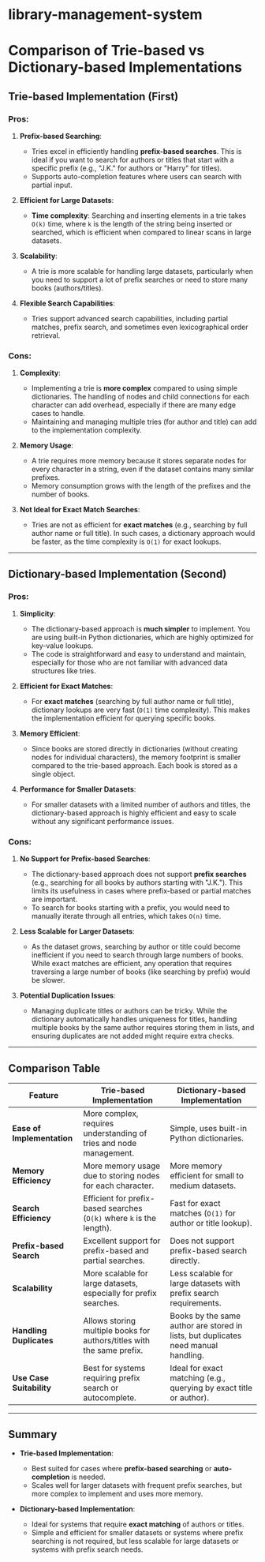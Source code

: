 # library-management-system

# Comparison of Trie-based vs Dictionary-based Implementations

## Trie-based Implementation (First)

### Pros:
1. **Prefix-based Searching**:
   - Tries excel in efficiently handling **prefix-based searches**. This is ideal if you want to search for authors or titles that start with a specific prefix (e.g., "J.K." for authors or "Harry" for titles).
   - Supports auto-completion features where users can search with partial input.
   
2. **Efficient for Large Datasets**:
   - **Time complexity**: Searching and inserting elements in a trie takes `O(k)` time, where `k` is the length of the string being inserted or searched, which is efficient when compared to linear scans in large datasets.

3. **Scalability**:
   - A trie is more scalable for handling large datasets, particularly when you need to support a lot of prefix searches or need to store many books (authors/titles).

4. **Flexible Search Capabilities**:
   - Tries support advanced search capabilities, including partial matches, prefix search, and sometimes even lexicographical order retrieval.

### Cons:
1. **Complexity**:
   - Implementing a trie is **more complex** compared to using simple dictionaries. The handling of nodes and child connections for each character can add overhead, especially if there are many edge cases to handle.
   - Maintaining and managing multiple tries (for author and title) can add to the implementation complexity.

2. **Memory Usage**:
   - A trie requires more memory because it stores separate nodes for every character in a string, even if the dataset contains many similar prefixes.
   - Memory consumption grows with the length of the prefixes and the number of books.

3. **Not Ideal for Exact Match Searches**:
   - Tries are not as efficient for **exact matches** (e.g., searching by full author name or full title). In such cases, a dictionary approach would be faster, as the time complexity is `O(1)` for exact lookups.

---

## Dictionary-based Implementation (Second)

### Pros:
1. **Simplicity**:
   - The dictionary-based approach is **much simpler** to implement. You are using built-in Python dictionaries, which are highly optimized for key-value lookups.
   - The code is straightforward and easy to understand and maintain, especially for those who are not familiar with advanced data structures like tries.

2. **Efficient for Exact Matches**:
   - For **exact matches** (searching by full author name or full title), dictionary lookups are very fast (`O(1)` time complexity). This makes the implementation efficient for querying specific books.
   
3. **Memory Efficient**:
   - Since books are stored directly in dictionaries (without creating nodes for individual characters), the memory footprint is smaller compared to the trie-based approach. Each book is stored as a single object.

4. **Performance for Smaller Datasets**:
   - For smaller datasets with a limited number of authors and titles, the dictionary-based approach is highly efficient and easy to scale without any significant performance issues.

### Cons:
1. **No Support for Prefix-based Searches**:
   - The dictionary-based approach does not support **prefix searches** (e.g., searching for all books by authors starting with "J.K."). This limits its usefulness in cases where prefix-based or partial matches are important.
   - To search for books starting with a prefix, you would need to manually iterate through all entries, which takes `O(n)` time.

2. **Less Scalable for Larger Datasets**:
   - As the dataset grows, searching by author or title could become inefficient if you need to search through large numbers of books. While exact matches are efficient, any operation that requires traversing a large number of books (like searching by prefix) would be slower.

3. **Potential Duplication Issues**:
   - Managing duplicate titles or authors can be tricky. While the dictionary automatically handles uniqueness for titles, handling multiple books by the same author requires storing them in lists, and ensuring duplicates are not added might require extra checks.

---

## Comparison Table

| Feature                        | **Trie-based Implementation**                                       | **Dictionary-based Implementation**                                     |
|---------------------------------|-----------------------------------------------------------------------|--------------------------------------------------------------------------|
| **Ease of Implementation**      | More complex, requires understanding of tries and node management.    | Simple, uses built-in Python dictionaries.                               |
| **Memory Efficiency**           | More memory usage due to storing nodes for each character.            | More memory efficient for small to medium datasets.                      |
| **Search Efficiency**           | Efficient for prefix-based searches (`O(k)` where `k` is the length). | Fast for exact matches (`O(1)` for author or title lookup).              |
| **Prefix-based Search**         | Excellent support for prefix-based and partial searches.              | Does not support prefix-based search directly.                           |
| **Scalability**                 | More scalable for large datasets, especially for prefix searches.     | Less scalable for large datasets with prefix search requirements.        |
| **Handling Duplicates**         | Allows storing multiple books for authors/titles with the same prefix. | Books by the same author are stored in lists, but duplicates need manual handling. |
| **Use Case Suitability**        | Best for systems requiring prefix search or autocomplete.             | Ideal for exact matching (e.g., querying by exact title or author).      |

---

## Summary
- **Trie-based Implementation**:
  - Best suited for cases where **prefix-based searching** or **auto-completion** is needed.
  - Scales well for larger datasets with frequent prefix searches, but more complex to implement and uses more memory.

- **Dictionary-based Implementation**:
  - Ideal for systems that require **exact matching** of authors or titles.
  - Simple and efficient for smaller datasets or systems where prefix searching is not required, but less scalable for large datasets or systems with prefix search needs.
